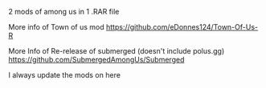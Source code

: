 2 mods of among us in 1 .RAR file

More info of Town of us mod
https://github.com/eDonnes124/Town-Of-Us-R

More Info of Re-release of submerged (doesn't include polus.gg)
https://github.com/SubmergedAmongUs/Submerged

I always update the mods on here
